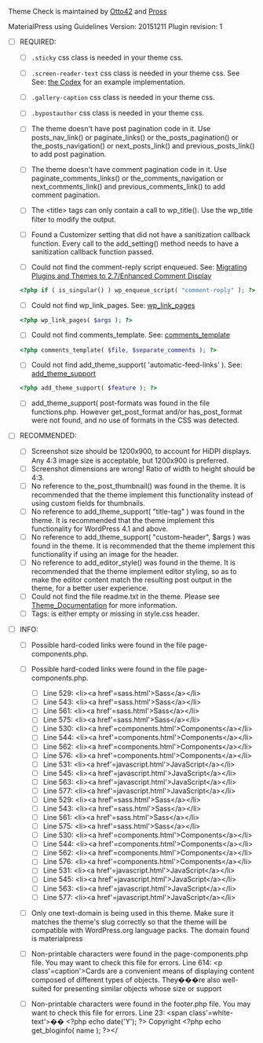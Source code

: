 
Theme Check is maintained by [Otto42](https://profiles.wordpress.org/otto42/) and [Pross](https://profiles.wordpress.org/pross/)

MaterialPress using Guidelines Version: 20151211 Plugin revision: 1

- [ ] REQUIRED:
	- [ ] ```.sticky``` css class is needed in your theme css.

	- [ ] ```.screen-reader-text``` css class is needed in your theme css. See See: [the Codex](http://codex.wordpress.org/CSS#WordPress_Generated_Classes) for an example implementation.

	- [ ] ```.gallery-caption``` css class is needed in your theme css.

	- [ ] ```.bypostauthor``` css class is needed in your theme css.

	- [ ] The theme doesn't have post pagination code in it. Use posts_nav_link() or paginate_links() or the_posts_pagination() or the_posts_navigation() or next_posts_link() and previous_posts_link() to add post pagination.

	- [ ] The theme doesn't have comment pagination code in it. Use paginate_comments_links() or the_comments_navigation or next_comments_link() and previous_comments_link() to add comment pagination.

	- [ ] The &#60;title&#62; tags can only contain a call to wp_title(). Use the wp_title filter to modify the output.

	- [ ] Found a Customizer setting that did not have a sanitization callback function. Every call to the add_setting() method needs to have a sanitization callback function passed.

	- [ ] Could not find the comment-reply script enqueued. See:
	[Migrating Plugins and Themes to 2.7/Enhanced Comment Display](https://codex.wordpress.org/Migrating_Plugins_and_Themes_to_2.7/Enhanced_Comment_Display)

	```php
  <?php if ( is_singular() ) wp_enqueue_script( "comment-reply" ); ?>
  ```

	- [ ] Could not find wp_link_pages. See: [wp_link_pages](https://codex.wordpress.org/Function_Reference/wp_link_pages)

	```php
  <?php wp_link_pages( $args ); ?>
  ```

	- [ ] Could not find comments_template. See: [comments_template](https://codex.wordpress.org/Template_Tags/comments_template)

	```php
  <?php comments_template( $file, $separate_comments ); ?>
  ```

	- [ ] Could not find add_theme_support( 'automatic-feed-links' ). See: [add_theme_support](https://codex.wordpress.org/Function_Reference/add_theme_support)

	```php
  <?php add_theme_support( $feature ); ?>
  ```

	- [ ] add_theme_support( post-formats was found in the file functions.php. However get_post_format and/or has_post_format were not found, and no use of formats in the CSS was detected.

- [ ] RECOMMENDED:
	- [ ] Screenshot size should be 1200x900, to account for HiDPI displays. Any 4:3 image size is acceptable, but 1200x900 is preferred.
	- [ ] Screenshot dimensions are wrong! Ratio of width to height should be 4:3.
	- [ ] No reference to the_post_thumbnail() was found in the theme. It is recommended that the theme implement this functionality instead of using custom fields for thumbnails.
	- [ ] No reference to add_theme_support( "title-tag" ) was found in the theme. It is recommended that the theme implement this functionality for WordPress 4.1 and above.
	- [ ] No reference to add_theme_support( "custom-header", $args ) was found in the theme. It is recommended that the theme implement this functionality if using an image for the header.
	- [ ] No reference to add_editor_style() was found in the theme. It is recommended that the theme implement editor styling, so as to make the editor content match the resulting post output in the theme, for a better user experience.
	- [ ] Could not find the file readme.txt in the theme. Please see [Theme_Documentation](https://codex.wordpress.org/Theme_Review#Theme_Documentation) for more information.
	- [ ] Tags: is either empty or missing in style.css header.

- [ ] INFO:
	- [ ] Possible hard-coded links were found in the file page-components.php.

	- [ ] Possible hard-coded links were found in the file page-components.php.

		- [ ] 	Line 529: &#60;li&#62;&#60;a href&#39;&#61;sass.html&#39;&#62;Sass&#60;&#47;a&#62;&#60;&#47;li&#62;
		- [ ] Line 543: &lt;li&#62;&#60;a href&#39;&#61;sass.html&#39;&#62;Sass&#60;&#47;a&#62;&#60;&#47;li&#62;
		- [ ] Line 561: &#60;li&#62;&#60;a href&#39;&#61;sass.html&#39;&#62;Sass&#60;&#47;a&#62;&#60;&#47;li&#62;
		- [ ] Line 575: &lt;li&#62;&#60;a href&#39;&#61;sass.html&#39;&#62;Sass&#60;&#47;a&#62;&#60;&#47;li&#62;
		- [ ] Line 530: &#60;li&#62;&#60;a href&#39;&#61;components.html&#39;&#62;Components&#60;&#47;a&#62;&#60;&#47;li&#62;
		- [ ] Line 544: &lt;li&#62;&#60;a href&#39;&#61;components.html&#39;&#62;Components&#60;&#47;a&#62;&#60;&#47;li&#62;
		- [ ] Line 562: &#60;li&#62;&#60;a href&#39;&#61;components.html&#39;&#62;Components&#60;&#47;a&#62;&#60;&#47;li&#62;
		- [ ] Line 576: &lt;li&#62;&#60;a href&#39;&#61;components.html&#39;&#62;Components&#60;&#47;a&#62;&#60;&#47;li&#62;
		- [ ] Line 531: &#60;li&#62;&#60;a href&#39;&#61;javascript.html&#39;&#62;JavaScript&#60;&#47;a&#62;&#60;&#47;li&#62;
		- [ ] Line 545: &lt;li&#62;&#60;a href&#39;&#61;javascript.html&#39;&#62;JavaScript&#60;&#47;a&#62;&#60;&#47;li&#62;
		- [ ] Line 563: &#60;li&#62;&#60;a href&#39;&#61;javascript.html&#39;&#62;JavaScript&#60;&#47;a&#62;&#60;&#47;li&#62;
		- [ ] Line 577: &lt;li&#62;&#60;a href&#39;&#61;javascript.html&#39;&#62;JavaScript&#60;&#47;a&#62;&#60;&#47;li&#62;
		- [ ] Line 529: &#60;li&#62;&#60;a href&#39;&#61;sass.html&#39;&#62;Sass&#60;&#47;a&#62;&#60;&#47;li&#62;
		- [ ] Line 543: &lt;li&#62;&#60;a href&#39;&#61;sass.html&#39;&#62;Sass&#60;&#47;a&#62;&#60;&#47;li&#62;
		- [ ] Line 561: &#60;li&#62;&#60;a href&#39;&#61;sass.html&#39;&#62;Sass&#60;&#47;a&#62;&#60;&#47;li&#62;
		- [ ] Line 575: &lt;li&#62;&#60;a href&#39;&#61;sass.html&#39;&#62;Sass&#60;&#47;a&#62;&#60;&#47;li&#62;
		- [ ] Line 530: &#60;li&#62;&#60;a href&#39;&#61;components.html&#39;&#62;Components&#60;&#47;a&#62;&#60;&#47;li&#62;
		- [ ] Line 544: &lt;li&#62;&#60;a href&#39;&#61;components.html&#39;&#62;Components&#60;&#47;a&#62;&#60;&#47;li&#62;
		- [ ] Line 562: &#60;li&#62;&#60;a href&#39;&#61;components.html&#39;&#62;Components&#60;&#47;a&#62;&#60;&#47;li&#62;
		- [ ] Line 576: &lt;li&#62;&#60;a href&#39;&#61;components.html&#39;&#62;Components&#60;&#47;a&#62;&#60;&#47;li&#62;
		- [ ] Line 531: &#60;li&#62;&#60;a href&#39;&#61;javascript.html&#39;&#62;JavaScript&#60;&#47;a&#62;&#60;&#47;li&#62;
		- [ ] Line 545: &lt;li&#62;&#60;a href&#39;&#61;javascript.html&#39;&#62;JavaScript&#60;&#47;a&#62;&#60;&#47;li&#62;
		- [ ] Line 563: &#60;li&#62;&#60;a href&#39;&#61;javascript.html&#39;&#62;JavaScript&#60;&#47;a&#62;&#60;&#47;li&#62;
		- [ ] Line 577: &lt;li&#62;&#60;a href&#39;&#61;javascript.html&#39;&#62;JavaScript&#60;&#47;a&#62;&#60;&#47;li&#62;

	- [ ] Only one text-domain is being used in this theme. Make sure it matches the theme's slug correctly so that the theme will be compatible with WordPress.org language packs.
The domain found is materialpress
	- [ ] Non-printable characters were found in the page-components.php file. You may want to check this file for errors.
Line 614: &#60;p class&#39;&#61;caption&#39;&#62;Cards are a convenient means of displaying content composed of different types of objects. They���re also well-suited for presenting similar objects whose size or support
	- [ ] Non-printable characters were found in the footer.php file. You may want to check this file for errors.
Line 23: &#60;span class&#39;&#61;white-text&#39;&#62;�� &#60;&#63;php echo date&#40;&#39;Y&#39;&#41;&#59;&#32;&#63;&#62; Copyright &#60;&#63;php echo get&#95;bloginfo&#40; name &#41;&#59;&#32;&#63;&#62;&#60;&#47;
